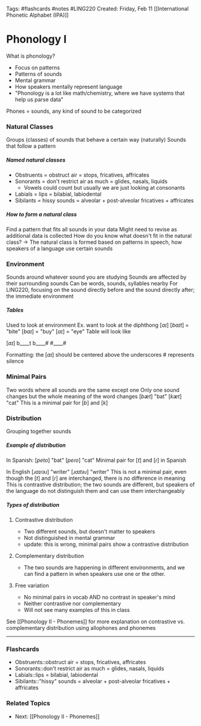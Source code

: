 Tags: #flashcards #notes #LING220
Created: Friday, Feb 11
[[International Phonetic Alphabet (IPA)]]

# Phonology I
What is phonology?
- Focus on patterns
- Patterns of sounds
- Mental grammar
- How speakers mentally represent language
- "Phonology is a lot like math/chemistry, where we have systems that help us parse data"

Phones = sounds, any kind of sound to be categorized


### Natural Classes
Groups (classes) of sounds that behave a certain way (naturally)
Sounds that follow a pattern

##### Named natural classes
- Obstruents = obstruct air = stops, fricatives, affricates
- Sonorants = don't restrict air as much = glides, nasals, liquids
	- Vowels could count but usually we are just looking at consonants
- Labials = lips = bilabial, labiodental
- Sibilants = hissy sounds = alveolar + post-alveolar fricatives + affricates

##### How to form a natural class
Find a pattern that fits all sounds in your data
Might need to revise as additional data is collected
How do you know what doesn't fit in the natural class?
-> The natural class is formed based on patterns in speech, how speakers of a language use certain sounds


### Environment
Sounds around whatever sound you are studying
Sounds are affected by their surrounding sounds
Can be words, sounds, syllables nearby
For LING220, focusing on the sound directly before and the sound directly after; the immediate environment

##### Tables
Used to look at environment
Ex. want to look at the diphthong $[aɪ]$ 
$[baɪt]$ = "bite"
$[baɪ]$ = "buy"
$[aɪ]$ = "eye"
Table will look like

$[aɪ]$
b\_\_\_\_t
b\_\_\_\_#
#\_\_\_\_#

Formatting: the $[aɪ]$ should be centered above the underscores
\# represents silence


### Minimal Pairs
Two words where all sounds are the same except one
Only one sound changes but the whole meaning of the word changes
$[bæt]$ "bat"
$[kæt]$ "cat"
This is a minimal pair for $[b]$ and $[k]$


### Distribution
Grouping together sounds

##### Example of distribution
In Spanish:
$[peto]$ "bat"
$[peɾo]$ "cat"
Minimal pair for $[t]$ and $[ɾ]$ in Spanish

In English
$[ɹaɪɾəɹ]$ "writer"
$[ɹaɪtəɹ]$ "writer"
This is not a minimal pair, even though the $[t]$ and $[ɾ]$ are interchanged, there is no difference in meaning
This is contrastive distribution; the two sounds are different, but speakers of the language do not distinguish them and can use them interchangeably

##### Types of distribution
1. Contrastive distribution
	- Two different sounds, but doesn't matter to speakers
	- Not distinguished in mental grammar
	- update: this is wrong, minimal pairs show a contrastive distribution

2. Complementary distribution
	- The two sounds are happening in different environments, and we can find a pattern in when speakers use one or the other.

3. Free variation
	- No minimal pairs in vocab AND no contrast in speaker's mind
	- Neither contrastive nor complementary
	- Will not see many examples of this in class

See [[Phonology II - Phonemes]] for more explanation on contrastive vs. complementary distribution using allophones and phonemes


---
### Flashcards
- Obstruents::obstruct air = stops, fricatives, affricates
- Sonorants::don't restrict air as much = glides, nasals, liquids
- Labials::lips = bilabial, labiodental
- Sibilants::"hissy" sounds = alveolar + post-alveolar fricatives + affricates


### Related Topics
- Next: [[Phonology II - Phonemes]]
